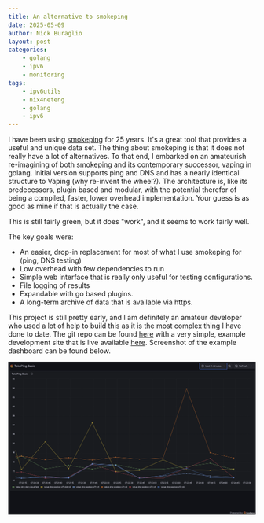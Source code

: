 ```yaml
---
title: An alternative to smokeping
date: 2025-05-09
author: Nick Buraglio
layout: post
categories:
    - golang
    - ipv6
    - monitoring
tags:
    - ipv6utils
    - nix4neteng
    - golang
    - ipv6
---
```


I have been using [smokeping](https://oss.oetiker.ch/smokeping/) for 25 years. It's a great tool that provides a useful and unique data set. The thing about smokeping is that it does not really have a lot of alternatives.
To that end, I embarked on an amateurish re-imagining of both [smokeping](https://oss.oetiker.ch/smokeping/) and its contemporary successor, [vaping](https://github.com/20c/vaping) in golang. Initial version supports ping and DNS and has a nearly identical structure to Vaping (why re-invent the wheel?). The architecture is, like its predecessors, plugin based and modular, with the potential therefor of being a compiled, faster, lower overhead implementation. 
Your guess is as good as mine if that is actually the case.

This is still fairly green, but it does "work", and it seems to work fairly well. 

The key goals were:

* An easier, drop-in replacement for most of what I use smokeping for (ping, DNS testing)
* Low overhead with few dependencies to run
* Simple web interface that is really only useful for testing configurations.
* File logging of results
* Expandable with go based plugins.
* A long-term archive of data that is available via https.

This project is still pretty early, and I am definitely an amateur developer who used a lot of help to build this as it is the most complex thing I have done to date. The git repo can be found [here](https://github.com/buraglio/tokeping) with a very simple, example development site that is live available [here](https://tokeping-dev.mpls.rsvp/public-dashboards/a108473f56ec492fb5b337b8f0416c6b). Screenshot of the example dashboard can be found below.

![tokeping dashboard](https://github.com/buraglio/tokeping/raw/main/tokeping-dev-example.png "tokeping-dashboard")

